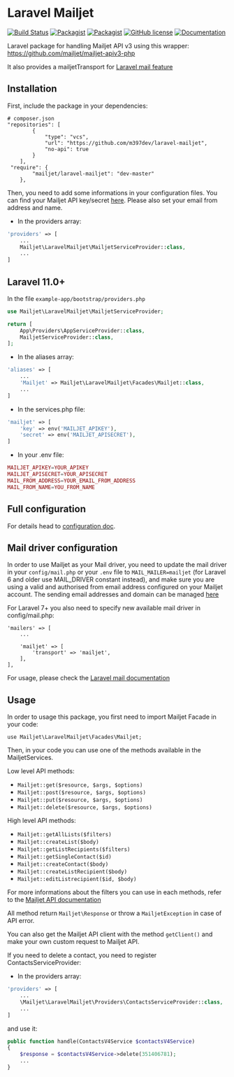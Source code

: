 # Laravel Mailjet

[![Build Status](https://travis-ci.org/mailjet/laravel-mailjet.svg?branch=master)](https://travis-ci.org/mailjet/laravel-mailjet)
[![Packagist](https://img.shields.io/packagist/v/mailjet/laravel-mailjet.svg)](https://packagist.org/packages/mailjet/laravel-mailjet)
[![Packagist](https://img.shields.io/packagist/dt/mailjet/laravel-mailjet.svg)](https://packagist.org/packages/mailjet/laravel-mailjet)
[![GitHub license](https://img.shields.io/badge/license-MIT-blue.svg)](https://github.com/mailjet/laravel-mailjet/blob/master/LICENSE.md)
[![Documentation](https://img.shields.io/badge/documentation-gh--pages-blue.svg)](https://mailjet.github.io/laravel-mailjet/)

Laravel package for handling Mailjet API v3 using this wrapper: <https://github.com/mailjet/mailjet-apiv3-php>

It also provides a mailjetTransport for [Laravel mail feature](https://laravel.com/docs/master/mail)

## Installation

First, include the package in your dependencies:

```
# composer.json
"repositories": [
        {
            "type": "vcs",
            "url": "https://github.com/m397dev/laravel-mailjet",
            "no-api": true
        }
    ],
 "require": {
        "mailjet/laravel-mailjet": "dev-master"
    },
```

Then, you need to add some informations in your configuration files. You can find your Mailjet API key/secret [here](https://app.mailjet.com/account/api_keys).
Please also set your email from address and name.

* In the providers array:

```php
'providers' => [
    ...
    Mailjet\LaravelMailjet\MailjetServiceProvider::class,
    ...
]
```

## Laravel 11.0+
In the file  `example-app/bootstrap/providers.php`
```php
use Mailjet\LaravelMailjet\MailjetServiceProvider;

return [
    App\Providers\AppServiceProvider::class,
    MailjetServiceProvider::class,
];
````

* In the aliases array:

```php
'aliases' => [
    ...
    'Mailjet' => Mailjet\LaravelMailjet\Facades\Mailjet::class,
    ...
]
```

* In the services.php file:

```php
'mailjet' => [
    'key' => env('MAILJET_APIKEY'),
    'secret' => env('MAILJET_APISECRET'),
]
```

* In your .env file:

```php
MAILJET_APIKEY=YOUR_APIKEY
MAILJET_APISECRET=YOUR_APISECRET
MAIL_FROM_ADDRESS=YOUR_EMAIL_FROM_ADDRESS
MAIL_FROM_NAME=YOU_FROM_NAME
```

## Full configuration

For details head to [configuration doc](docs/configuration.md).

## Mail driver configuration

In order to use Mailjet as your Mail driver, you need to update the mail driver in your `config/mail.php` or your `.env` file to `MAIL_MAILER=mailjet` (for Laravel 6 and older use MAIL_DRIVER constant instead), and make sure you are using a valid and authorised from email address configured on your Mailjet account. The sending email addresses and domain can be managed [here](https://app.mailjet.com/account/sender)

For Laravel 7+ you also need to specify new available mail driver in config/mail.php:
```
'mailers' => [
    ...

    'mailjet' => [
        'transport' => 'mailjet',
    ],
],
```
For usage, please check the [Laravel mail documentation](https://laravel.com/docs/master/mail)

## Usage

In order to usage this package, you first need to import Mailjet Facade in your code:

    use Mailjet\LaravelMailjet\Facades\Mailjet;


Then, in your code you can use one of the methods available in the MailjetServices.

Low level API methods:

* `Mailjet::get($resource, $args, $options)`
* `Mailjet::post($resource, $args, $options)`
* `Mailjet::put($resource, $args, $options)`
* `Mailjet::delete($resource, $args, $options)`

High level API methods:

* `Mailjet::getAllLists($filters)`
* `Mailjet::createList($body)`
* `Mailjet::getListRecipients($filters)`
* `Mailjet::getSingleContact($id)`
* `Mailjet::createContact($body)`
* `Mailjet::createListRecipient($body)`
* `Mailjet::editListrecipient($id, $body)`

For more informations about the filters you can use in each methods, refer to the [Mailjet API documentation](https://dev.mailjet.com/email-api/v3/apikey/)

All method return `Mailjet\Response` or throw a `MailjetException` in case of API error.

You can also get the Mailjet API client with the method `getClient()` and make your own custom request to Mailjet API.

If you need to delete a contact, you need to register ContactsServiceProvider:
* In the providers array:

```php
'providers' => [
    ...
    \Mailjet\LaravelMailjet\Providers\ContactsServiceProvider::class,
    ...
]
```

and use it:
```php
public function handle(ContactsV4Service $contactsV4Service)
{
    $response = $contactsV4Service->delete(351406781);
    ...
}
```
